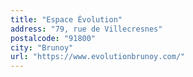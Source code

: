 ```yaml
---
title: "Espace Évolution"
address: "79, rue de Villecresnes"
postalcode: "91800"
city: "Brunoy"
url: "https://www.evolutionbrunoy.com/"
---
```


